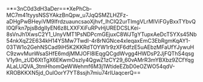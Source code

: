 =*=3nC0d3dH3aDer==*XePhCb-MC7m41tyysNSSYAkzBnQpw_u7JqQSMZLHZFz-aDHgPwBHeyiVM9IfrdzuauncsaoXjhvf_lhCIQ2urTlmgVLrMIViFGyBxxTYbvQI0QFkn7pjsBdgIIyEN6z8LXXFXiFuRPvHjUREDCSLKei-8sVnJh1XwsC2Y1_UnyVMT1PsNDPcmGEjuxC8WJTgYTupxAeDcT5YXs45Nb54nkXqZ2E634kH14YSMw7TwdI-4r8rNGNce4xIeqaxEmC3EbRgmKqAY1-03TW1o2GehNSCad9iH5K2KKRdTOYW1r9zXF6dfzE5uAEbzMFaUfYJywuHC9zwvMunWsaSHfE6mdjMMJOFl8lEqgQCgdWvgg4HWDsP2JjFQThS4qsgV1y9n_zUD6XtTgX6EKwmOszly4QgwZ1zCY29_60vAMrR3mYBXbz9ZCfYqgALaLUQVA_3tmHhomQeWWehmf6M3j1WtideEZbD0eOZWO54qdV-KROBKKXN5jd_OulOorY7YT8ssjh7miu74rIUaqcerQ==